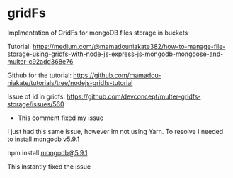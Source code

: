 # gridFs
Implmentation of GridFs for mongoDB files storage in buckets

Tutorial:
https://medium.com/@mamadouniakate382/how-to-manage-file-storage-using-gridfs-with-node-js-express-js-mongodb-mongoose-and-multer-c92add368e76

Github for the tutorial:
https://github.com/mamadou-niakate/tutorials/tree/nodejs-gridfs-tutorial

Issue of id in gridfs:
https://github.com/devconcept/multer-gridfs-storage/issues/560
- This comment fixed my issue

I just had this same issue, however Im not using Yarn.
To resolve I needed to install mongodb v5.9.1

npm install mongodb@5.9.1

This instantly fixed the issue

